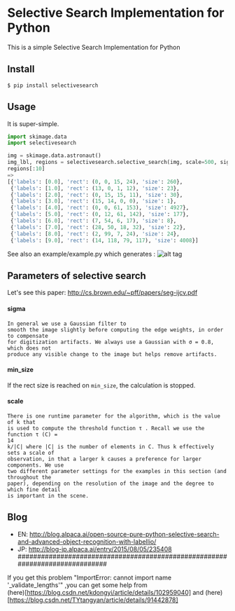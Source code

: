 # Selective Search Implementation for Python

This is a simple Selective Search Implementation for Python

## Install

```
$ pip install selectivesearch
```

## Usage

It is super-simple.

```python
import skimage.data
import selectivesearch

img = skimage.data.astronaut()
img_lbl, regions = selectivesearch.selective_search(img, scale=500, sigma=0.9, min_size=10)
regions[:10]
=>
[{'labels': [0.0], 'rect': (0, 0, 15, 24), 'size': 260},
 {'labels': [1.0], 'rect': (13, 0, 1, 12), 'size': 23},
 {'labels': [2.0], 'rect': (0, 15, 15, 11), 'size': 30},
 {'labels': [3.0], 'rect': (15, 14, 0, 0), 'size': 1},
 {'labels': [4.0], 'rect': (0, 0, 61, 153), 'size': 4927},
 {'labels': [5.0], 'rect': (0, 12, 61, 142), 'size': 177},
 {'labels': [6.0], 'rect': (7, 54, 6, 17), 'size': 8},
 {'labels': [7.0], 'rect': (28, 50, 18, 32), 'size': 22},
 {'labels': [8.0], 'rect': (2, 99, 7, 24), 'size': 24},
 {'labels': [9.0], 'rect': (14, 118, 79, 117), 'size': 4008}]
```

See also an example/example.py which generates :
![alt tag](https://github.com/AlpacaDB/selectivesearch/raw/develop/example/result.png)

## Parameters of selective search

Let's see this paper: http://cs.brown.edu/~pff/papers/seg-ijcv.pdf

#### sigma

```
In general we use a Gaussian filter to
smooth the image slightly before computing the edge weights, in order to compensate
for digitization artifacts. We always use a Gaussian with σ = 0.8, which does not
produce any visible change to the image but helps remove artifacts.
```

#### min_size

If the rect size is reached on `min_size`, the calculation is stopped.

#### scale

```
There is one runtime parameter for the algorithm, which is the value of k that
is used to compute the threshold function τ . Recall we use the function τ (C) =
14
k/|C| where |C| is the number of elements in C. Thus k effectively sets a scale of
observation, in that a larger k causes a preference for larger components. We use
two different parameter settings for the examples in this section (and throughout the
paper), depending on the resolution of the image and the degree to which fine detail
is important in the scene.
```

## Blog
- EN: http://blog.alpaca.ai/open-source-pure-python-selective-search-and-advanced-object-recognition-with-labellio/
- JP: http://blog-jp.alpaca.ai/entry/2015/08/05/235408
#############################################################################

If you get this problem "ImportError: cannot import name '_validate_lengths'" ,you can get some help from <br>(here)[https://blog.csdn.net/kdongyi/article/details/102959040] and (here)[https://blog.csdn.net/TYtangyan/article/details/91442878]  
